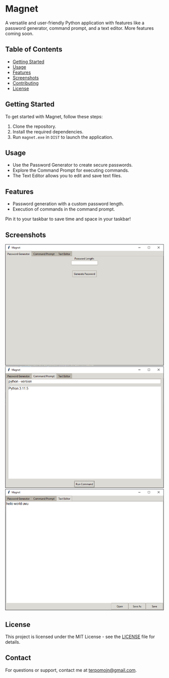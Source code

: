 # Magnet

A versatile and user-friendly Python application with features like a password generator, command prompt, and a text editor. More features coming soon.

## Table of Contents
- [Getting Started](#getting-started)
- [Usage](#usage)
- [Features](#features)
- [Screenshots](#screenshots)
- [Contributing](#contributing)
- [License](#license)

## Getting Started

To get started with Magnet, follow these steps:

1. Clone the repository.
2. Install the required dependencies.
3. Run `magnet.exe` in `DIST` to launch the application.

## Usage

- Use the Password Generator to create secure passwords.
- Explore the Command Prompt for executing commands.
- The Text Editor allows you to edit and save text files.

## Features

- Password generation with a custom password length.
- Execution of commands in the command prompt.

Pin it to your taskbar to save time and space in your taskbar!

## Screenshots

![Password Generator](SCREENSHOT/password_generator.png)
![Command Prompt](SCREENSHOT/command_prompt.png)
![Text Editor](SCREENSHOT/text_editor.png)

## License

This project is licensed under the MIT License - see the [LICENSE](LICENSE/MIT-License.txt) file for details.

## Contact

For questions or support, contact me at [terpomojn@gmail.com](mailto:terpomojn@gmail.com).
